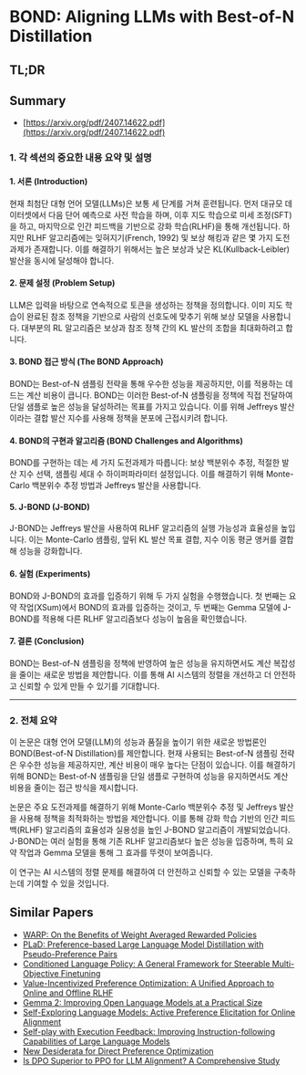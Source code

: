 # BOND: Aligning LLMs with Best-of-N Distillation
## TL;DR
## Summary
- [https://arxiv.org/pdf/2407.14622.pdf](https://arxiv.org/pdf/2407.14622.pdf)

### 1. 각 섹션의 중요한 내용 요약 및 설명

#### 1. 서론 (Introduction)
현재 최첨단 대형 언어 모델(LLMs)은 보통 세 단계를 거쳐 훈련됩니다. 먼저 대규모 데이터셋에서 다음 단어 예측으로 사전 학습을 하며, 이후 지도 학습으로 미세 조정(SFT)을 하고, 마지막으로 인간 피드백을 기반으로 강화 학습(RLHF)을 통해 개선됩니다. 하지만 RLHF 알고리즘에는 잊혀지기(French, 1992) 및 보상 해킹과 같은 몇 가지 도전과제가 존재합니다. 이를 해결하기 위해서는 높은 보상과 낮은 KL(Kullback-Leibler) 발산을 동시에 달성해야 합니다.

#### 2. 문제 설정 (Problem Setup)
LLM은 입력을 바탕으로 연속적으로 토큰을 생성하는 정책을 정의합니다. 이미 지도 학습이 완료된 참조 정책을 기반으로 사람의 선호도에 맞추기 위해 보상 모델을 사용합니다. 대부분의 RL 알고리즘은 보상과 참조 정책 간의 KL 발산의 조합을 최대화하려고 합니다.

#### 3. BOND 접근 방식 (The BOND Approach)
BOND는 Best-of-N 샘플링 전략을 통해 우수한 성능을 제공하지만, 이를 적용하는 데 드는 계산 비용이 큽니다. BOND는 이러한 Best-of-N 샘플링을 정책에 직접 전달하여 단일 샘플로 높은 성능을 달성하려는 목표를 가지고 있습니다. 이를 위해 Jeffreys 발산이라는 결합 발산 지수를 사용해 정책을 분포에 근접시키려 합니다.

#### 4. BOND의 구현과 알고리즘 (BOND Challenges and Algorithms)
BOND를 구현하는 데는 세 가지 도전과제가 따릅니다: 보상 백분위수 추정, 적절한 발산 지수 선택, 샘플링 세대 수 하이퍼파라미터 설정입니다. 이를 해결하기 위해 Monte-Carlo 백분위수 추정 방법과 Jeffreys 발산을 사용합니다.

#### 5. J-BOND (J-BOND)
J-BOND는 Jeffreys 발산을 사용하여 RLHF 알고리즘의 실행 가능성과 효율성을 높입니다. 이는 Monte-Carlo 샘플링, 앞뒤 KL 발산 목표 결합, 지수 이동 평균 앵커를 결합해 성능을 강화합니다.

#### 6. 실험 (Experiments)
BOND와 J-BOND의 효과를 입증하기 위해 두 가지 실험을 수행했습니다. 첫 번째는 요약 작업(XSum)에서 BOND의 효과를 입증하는 것이고, 두 번째는 Gemma 모델에 J-BOND를 적용해 다른 RLHF 알고리즘보다 성능이 높음을 확인했습니다.

#### 7. 결론 (Conclusion)
BOND는 Best-of-N 샘플링을 정책에 반영하여 높은 성능을 유지하면서도 계산 복잡성을 줄이는 새로운 방법을 제안합니다. 이를 통해 AI 시스템의 정렬을 개선하고 더 안전하고 신뢰할 수 있게 만들 수 있기를 기대합니다.

---

### 2. 전체 요약

이 논문은 대형 언어 모델(LLM)의 성능과 품질을 높이기 위한 새로운 방법론인 BOND(Best-of-N Distillation)를 제안합니다. 현재 사용되는 Best-of-N 샘플링 전략은 우수한 성능을 제공하지만, 계산 비용이 매우 높다는 단점이 있습니다. 이를 해결하기 위해 BOND는 Best-of-N 샘플링을 단일 샘플로 구현하여 성능을 유지하면서도 계산 비용을 줄이는 접근 방식을 제시합니다.

논문은 주요 도전과제를 해결하기 위해 Monte-Carlo 백분위수 추정 및 Jeffreys 발산을 사용해 정책을 최적화하는 방법을 제안합니다. 이를 통해 강화 학습 기반의 인간 피드백(RLHF) 알고리즘의 효율성과 실용성을 높인 J-BOND 알고리즘이 개발되었습니다. J-BOND는 여러 실험을 통해 기존 RLHF 알고리즘보다 높은 성능을 입증하며, 특히 요약 작업과 Gemma 모델을 통해 그 효과를 뚜렷이 보여줍니다.

이 연구는 AI 시스템의 정렬 문제를 해결하여 더 안전하고 신뢰할 수 있는 모델을 구축하는데 기여할 수 있을 것입니다.

## Similar Papers
- [WARP: On the Benefits of Weight Averaged Rewarded Policies](2406.16768.md)
- [PLaD: Preference-based Large Language Model Distillation with Pseudo-Preference Pairs](2406.02886.md)
- [Conditioned Language Policy: A General Framework for Steerable Multi-Objective Finetuning](2407.15762.md)
- [Value-Incentivized Preference Optimization: A Unified Approach to Online and Offline RLHF](2405.19320.md)
- [Gemma 2: Improving Open Language Models at a Practical Size](2408.00118.md)
- [Self-Exploring Language Models: Active Preference Elicitation for Online Alignment](2405.19332.md)
- [Self-play with Execution Feedback: Improving Instruction-following Capabilities of Large Language Models](2406.13542.md)
- [New Desiderata for Direct Preference Optimization](2407.09072.md)
- [Is DPO Superior to PPO for LLM Alignment? A Comprehensive Study](2404.10719.md)
